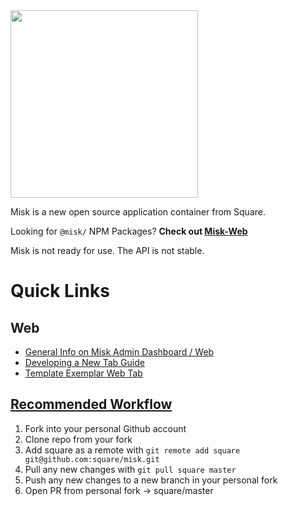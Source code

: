 <img src="misk.png" width="300">

Misk is a new open source application container from Square.

Looking for `@misk/` NPM Packages? **Check out [Misk-Web](https://github.com/square/misk-web)**

Misk is not ready for use. The API is not stable.

Quick Links
===

Web
---
- [General Info on Misk Admin Dashboard / Web](https://github.com/square/misk-web/blob/master/README.md)
- [Developing a New Tab Guide](https://github.com/square/misk-web/blob/master/HOWTO.md)
- [Template Exemplar Web Tab](https://github.com/square/misk-web/tree/master/examples)

[Recommended Workflow](https://blog.scottlowe.org/2015/01/27/using-fork-branch-git-workflow/)
---
1. Fork into your personal Github account
1. Clone repo from your fork
1. Add square as a remote with `git remote add square git@github.com:square/misk.git`
1. Pull any new changes with `git pull square master`
1. Push any new changes to a new branch in your personal fork
1. Open PR from personal fork -> square/master
